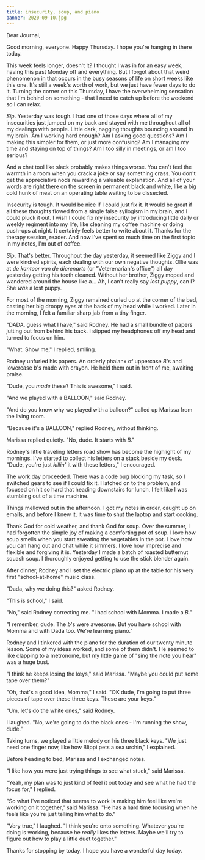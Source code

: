 ```yaml
---
title: insecurity, soup, and piano
banner: 2020-09-10.jpg
---
```


Dear Journal,

Good morning, everyone.  Happy Thursday.  I hope you're hanging in
there today.

This week feels longer, doesn't it?  I thought I was in for an easy
week, having this past Monday off and everything.  But I forgot about
that weird phenomenon in that occurs in the busy seasons of life on
short weeks like this one.  It's still a week's worth of work, but we
just have fewer days to do it.  Turning the corner on this Thursday, I
have the overwhelming sensation that I'm behind on something - that I
need to catch up before the weekend so I can relax.

_Sip_.  Yesterday was tough.  I had one of those days where all of my
insecurities just jumped on my back and stayed with me throughout all
of my dealings with people.  Little dark, nagging thoughts bouncing
around in my brain.  Am I working hard enough?  Am I asking good
questions?  Am I making this simpler for them, or just more confusing?
Am I managing my time and staying on top of things?  Am I too silly in
meetings, or am I too serious?

And a chat tool like slack probably makes things worse.  You can't
feel the warmth in a room when you crack a joke or say something
crass.  You don't get the appreciative nods rewarding a valuable
explanation.  And all of your words are right there on the screen in
permanent black and white, like a big cold hunk of meat on an
operating table waiting to be dissected.

Insecurity is tough.  It would be nice if I could just fix it.  It
would be great if all these thoughts flowed from a single false
syllogism in my brain, and I could pluck it out.  I wish I could fix
my insecurity by introducing little daily or weekly regiment into my
life, like cleaning my coffee machine or doing push-ups at night.  It
certainly feels better to write about it.  Thanks for the therapy
session, reader.  And now I've spent so much time on the first topic
in my notes, I'm out of coffee.

_Sip_.  That's better.  Throughout the day yesterday, it seemed like
Ziggy and I were kindred spirits, each dealing with our own negative
thoughts.  Ollie was at _de kantoor van de dierenarts_ (or
"Veterenarian's office") all day yesterday getting his teeth cleaned.
Without her brother, Ziggy moped and wandered around the house like
a... Ah, I can't really say _lost puppy_, can I?  She _was_ a lost
puppy.

For most of the morning, Ziggy remained curled up at the corner of the
bed, casting her big droopy eyes at the back of my head while I
worked.  Later in the morning, I felt a familiar sharp jab from a tiny
finger.

"DADA, guess what I have," said Rodney.  He had a small bundle of
papers jutting out from behind his back.  I slipped my headphones off
my head and turned to focus on him.

"What.  Show me," I replied, smiling.

Rodney unfurled his papers.  An orderly phalanx of uppercase _B_'s and
lowercase _b_'s made with crayon.  He held them out in front of me,
awaiting praise.

"Dude, you _made_ these?  This is awesome," I said.

"And we played with a BALLOON," said Rodney.

"And do you know why we played with a balloon?" called up Marissa from
the living room.

"Because it's a BALLOON," replied Rodney, without thinking.

Marissa replied quietly.  "No, dude.  It starts with _B_."

Rodney's little traveling letters road show has become the highlight
of my mornings.  I've started to collect his letters on a stack beside
my desk.  "Dude, you're just _killin'_ it with these letters," I
encouraged.

The work day proceeded.  There was a code bug blocking my task, so I
switched gears to see if I could fix it.  I latched on to the problem,
and focused on hit so hard that heading downstairs for lunch, I felt
like I was stumbling out of a time machine.

Things mellowed out in the afternoon.  I got my notes in order, caught
up on emails, and before I knew it, it was time to shut the laptop and
start cooking.

Thank God for cold weather, and thank God for soup.  Over the summer,
I had forgotten the simple joy of making a comforting pot of soup.  I
love how soup smells when you start sweating the vegetables in the
pot.  I love how you can hang out and chat while it simmers.  I love
how imprecise and flexible and forgiving it is.  Yesterday I made a
batch of roasted butternut squash soup.  I thoroughly enjoyed getting
to use the stick blender again.

After dinner, Rodney and I set the electric piano up at the table for
his very first "school-at-home" music class.

"Dada, why we doing this?" asked Rodney.

"This is school," I said.

"No," said Rodney correcting me.  "I had school with Momma.  I made a
_B_."

"I remember, dude.  The _b_'s were awesome.  But you have school with
Momma and with Dada too.  We're learning piano."

Rodney and I tinkered with the piano for the duration of our twenty
minute lesson.  Some of my ideas worked, and some of them didn't.  He
seemed to like clapping to a metronome, but my little game of "sing
the note you hear" was a huge bust.

"I think he keeps losing the keys," said Marissa.  "Maybe you could
put some tape over them?"

"Oh, that's a good idea, Momma," I said.  "OK dude, I'm going to put
three pieces of tape over these three keys.  These are your keys."

"Um, let's do the white ones," said Rodney.

I laughed.  "No, we're going to do the black ones - I'm running the
show, dude."

Taking turns, we played a little melody on his three black keys.  "We
just need one finger now, like how Blippi pets a sea urchin," I
explained.

Before heading to bed, Marissa and I exchanged notes.

"I like how you were just trying things to see what stuck," said
Marissa.

"Yeah, my plan was to just kind of feel it out today and see what he
had the focus for," I replied.

"So what I've noticed that seems to work is making him feel like we're
working on it together," said Marissa.  "He has a hard time focusing
when he feels like you're just telling him what to do."

"Very true," I laughed.  "I think you're onto something.  Whatever
you're doing is working, because he _really_ likes the letters.  Maybe
we'll try to figure out how to play a little duet together."

Thanks for stopping by today.  I hope you have a wonderful day today.
